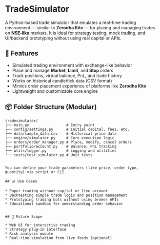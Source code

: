 # TradeSimulator

A Python-based trade simulator that emulates a real-time trading environment — similar to **Zerodha Kite** — for placing and managing trades on **NSE-like** markets. It is ideal for strategy testing, mock trading, and UI/backend prototyping without using real capital or APIs.


## 🚀 Features

* Simulated trading environment with exchange-like behavior
* Place and manage **Market**, **Limit**, and **Stop** orders
* Track positions, virtual balance, PnL, and trade history
* Works on historical candle/tick data (CSV format)
* Mimics order placement experience of platforms like **Zerodha Kite**
* Lightweight and customizable core engine


## 📦 Folder Structure (Modular)

```
tradesimulator/
├── main.py                 # Entry point
├── config/settings.py      # Initial capital, fees, etc.
├── data/sample_data.csv    # Historical price data
├── engine/simulator.py     # Core execution logic
├── orders/order_manager.py # Place, modify, cancel orders
├── portfolio/account.py    # Balance, PnL tracking
├── utils/logger.py         # Logging and utilities
└── tests/test_simulator.py # Unit tests


You can define your trade parameters (like price, order type, quantity) via script or CLI.

## 📊 Use Cases

* Paper trading without capital or live account
* Backtesting simple trade logic and position management
* Prototyping trading bots without using broker APIs
* Educational sandbox for understanding order behavior


## 📌 Future Scope

* Web UI for interactive trading
* Strategy plug-in interface
* Risk analysis module
* Real-time simulation from live feeds (optional)
